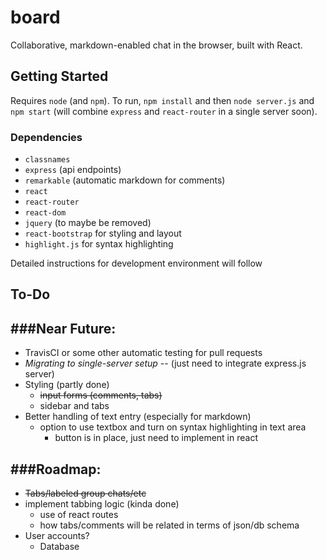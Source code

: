 # board
Collaborative, markdown-enabled chat in the browser, built with React.

## Getting Started
Requires `node` (and `npm`).
To run, `npm install` and then `node server.js` and `npm start` (will combine `express` and `react-router`
in a single server soon).
### Dependencies
* `classnames`
* `express` (api endpoints)
* `remarkable` (automatic markdown for comments)
* `react`
* `react-router`
* `react-dom`
* `jquery` (to maybe be removed)
* `react-bootstrap` for styling and layout
* `highlight.js` for syntax highlighting

Detailed instructions for development environment will follow

## To-Do
###Near Future:
-----
* TravisCI or some other automatic testing for pull requests
* *Migrating to single-server setup* -- (just need to integrate express.js server)
* Styling (partly done)
  * ~~input forms (comments, tabs)~~
  * sidebar and tabs
* Better handling of text entry (especially for markdown)
  * option to use textbox and turn on syntax highlighting in text area
    * button is in place, just need to implement in react


###Roadmap:
------
* ~~Tabs/labeled group chats/etc~~
* implement tabbing logic (kinda done)
  * use of react routes
  * how tabs/comments will be related in terms of json/db schema
* User accounts?
  * Database
